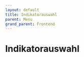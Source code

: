 ```yaml
---
layout: default
title: Indikatorauswahl
parent: Menu
grand_parent: Frontend
---
```


# Indikatorauswahl